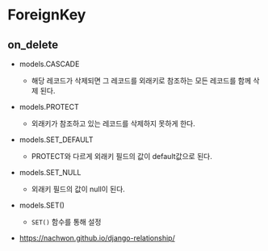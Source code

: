 # ForeignKey

## on_delete

- models.CASCADE
  - 해당 레코드가 삭제되면 그 레코드를 외래키로 참조하는 모든 레코드를 함께 삭제 된다.
- models.PROTECT
  - 외래키가 참조하고 있는 레코드를 삭제하지 못하게 한다.
- models.SET_DEFAULT
  - PROTECT와 다르게 외래키 필드의 값이 default값으로 된다.
- models.SET_NULL
  - 외래키 필드의 값이 null이 된다.
- models.SET()
  - `SET()` 함수를 통해 설정



- <https://nachwon.github.io/django-relationship/>